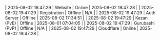 | 2025-08-02 19:47:29 | Website | Online | 2025-08-02 19:47:28 |
| 2025-08-02 19:47:29 | Registration | Offline | N/A |
| 2025-08-02 19:47:29 | Auth Server | Offline | 2025-08-02 17:34:51 |
| 2025-08-02 19:47:29 | Kezan (PvE) | Offline | 2025-08-01 07:04:05 |
| 2025-08-02 19:47:29 | Gurubashi (PvP) | Offline | N/A |
| 2025-08-02 19:47:29 | Cloudflare | Online | 2025-08-02 19:47:28 |
